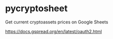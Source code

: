 # pycryptosheet
Get current cryptoassets prices on Google Sheets

https://docs.gspread.org/en/latest/oauth2.html

